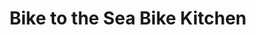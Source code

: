 ---
title: "Bike to the Sea Bike Kitchen"
url: /malden/bike-to-the-sea-bike-kitchen/
shop: bicycle
---